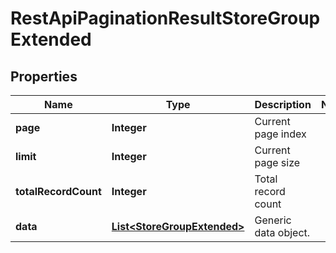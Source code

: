 
# RestApiPaginationResultStoreGroupExtended

## Properties
Name | Type | Description | Notes
------------ | ------------- | ------------- | -------------
**page** | **Integer** | Current page index | 
**limit** | **Integer** | Current page size | 
**totalRecordCount** | **Integer** | Total record count | 
**data** | [**List&lt;StoreGroupExtended&gt;**](StoreGroupExtended.md) | Generic data object. | 




